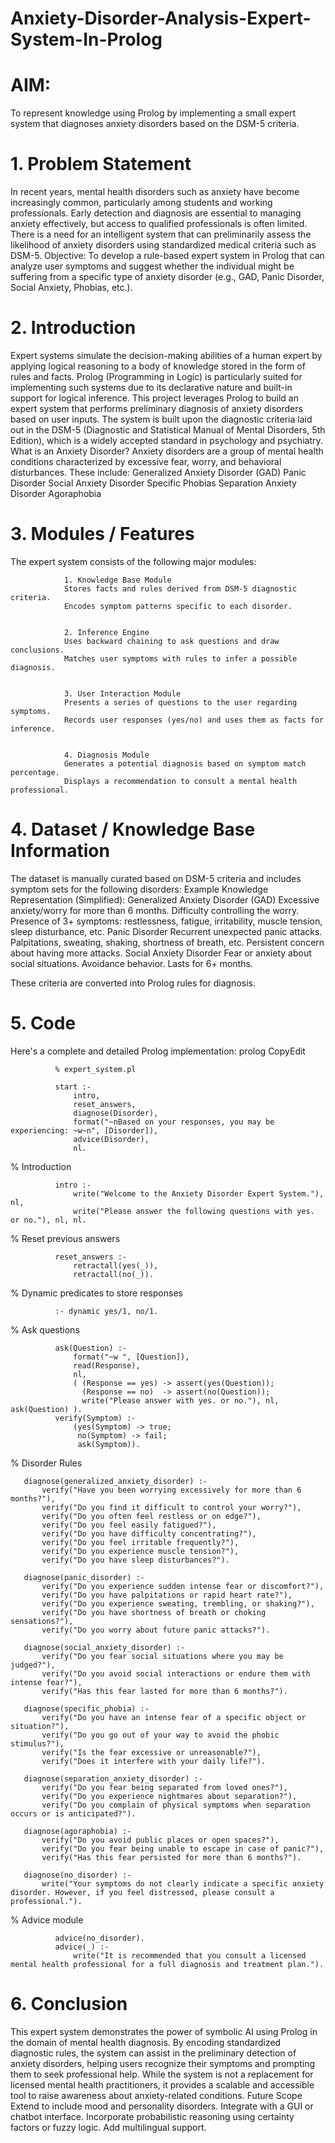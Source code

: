 # Anxiety-Disorder-Analysis-Expert-System-In-Prolog

# AIM:
To represent knowledge using Prolog by implementing a small expert system that diagnoses anxiety disorders based on the DSM-5 criteria.



# 1. Problem Statement
In recent years, mental health disorders such as anxiety have become increasingly common, particularly among students and working professionals. Early detection and diagnosis are essential to managing anxiety effectively, but access to qualified professionals is often limited. There is a need for an intelligent system that can preliminarily assess the likelihood of anxiety disorders using standardized medical criteria such as DSM-5.
Objective:
To develop a rule-based expert system in Prolog that can analyze user symptoms and suggest whether the individual might be suffering from a specific type of anxiety disorder (e.g., GAD, Panic Disorder, Social Anxiety, Phobias, etc.).



# 2. Introduction
Expert systems simulate the decision-making abilities of a human expert by applying logical reasoning to a body of knowledge stored in the form of rules and facts. Prolog (Programming in Logic) is particularly suited for implementing such systems due to its declarative nature and built-in support for logical inference.
This project leverages Prolog to build an expert system that performs preliminary diagnosis of anxiety disorders based on user inputs. The system is built upon the diagnostic criteria laid out in the DSM-5 (Diagnostic and Statistical Manual of Mental Disorders, 5th Edition), which is a widely accepted standard in psychology and psychiatry.
What is an Anxiety Disorder?
Anxiety disorders are a group of mental health conditions characterized by excessive fear, worry, and behavioral disturbances. These include:
Generalized Anxiety Disorder (GAD)
Panic Disorder
Social Anxiety Disorder
Specific Phobias
Separation Anxiety Disorder
Agoraphobia



# 3. Modules / Features
The expert system consists of the following major modules:
       
                1. Knowledge Base Module
                Stores facts and rules derived from DSM-5 diagnostic criteria.
                Encodes symptom patterns specific to each disorder.
                
                
                2. Inference Engine
                Uses backward chaining to ask questions and draw conclusions.
                Matches user symptoms with rules to infer a possible diagnosis.
                
                
                3. User Interaction Module
                Presents a series of questions to the user regarding symptoms.
                Records user responses (yes/no) and uses them as facts for inference.
                
                
                4. Diagnosis Module
                Generates a potential diagnosis based on symptom match percentage.
                Displays a recommendation to consult a mental health professional.





# 4. Dataset / Knowledge Base Information
The dataset is manually curated based on DSM-5 criteria and includes symptom sets for the following disorders:
Example Knowledge Representation (Simplified):
                Generalized Anxiety Disorder (GAD)
                Excessive anxiety/worry for more than 6 months.
                Difficulty controlling the worry.
                Presence of 3+ symptoms: restlessness, fatigue, irritability, muscle tension, sleep disturbance, etc.
                Panic Disorder
                Recurrent unexpected panic attacks.
                Palpitations, sweating, shaking, shortness of breath, etc.
                Persistent concern about having more attacks.
Social Anxiety Disorder
Fear or anxiety about social situations.
Avoidance behavior.
Lasts for 6+ months.

These criteria are converted into Prolog rules for diagnosis.





# 5. Code
Here's a complete and detailed Prolog implementation:
prolog
CopyEdit

              % expert_system.pl

              start :-
                  intro,
                  reset_answers,
                  diagnose(Disorder),
                  format("~nBased on your responses, you may be experiencing: ~w~n", [Disorder]),
                  advice(Disorder),
                  nl.


% Introduction
       
              intro :-
                  write("Welcome to the Anxiety Disorder Expert System."), nl,
                  write("Please answer the following questions with yes. or no."), nl, nl.

% Reset previous answers

              reset_answers :-
                  retractall(yes(_)),
                  retractall(no(_)).


% Dynamic predicates to store responses

              :- dynamic yes/1, no/1.

% Ask questions

              ask(Question) :-
                  format("~w ", [Question]),
                  read(Response),
                  nl,
                  ( (Response == yes) -> assert(yes(Question));
                    (Response == no)  -> assert(no(Question)); 
                    write("Please answer with yes. or no."), nl, ask(Question) ).
              verify(Symptom) :-
                  (yes(Symptom) -> true;
                   no(Symptom) -> fail;
                   ask(Symptom)).


% Disorder Rules

       diagnose(generalized_anxiety_disorder) :-
           verify("Have you been worrying excessively for more than 6 months?"),
           verify("Do you find it difficult to control your worry?"),
           verify("Do you often feel restless or on edge?"),
           verify("Do you feel easily fatigued?"),
           verify("Do you have difficulty concentrating?"),
           verify("Do you feel irritable frequently?"),
           verify("Do you experience muscle tension?"),
           verify("Do you have sleep disturbances?").
       
       diagnose(panic_disorder) :-
           verify("Do you experience sudden intense fear or discomfort?"),
           verify("Do you have palpitations or rapid heart rate?"),
           verify("Do you experience sweating, trembling, or shaking?"),
           verify("Do you have shortness of breath or choking sensations?"),
           verify("Do you worry about future panic attacks?").
       
       diagnose(social_anxiety_disorder) :-
           verify("Do you fear social situations where you may be judged?"),
           verify("Do you avoid social interactions or endure them with intense fear?"),
           verify("Has this fear lasted for more than 6 months?").
       
       diagnose(specific_phobia) :-
           verify("Do you have an intense fear of a specific object or situation?"),
           verify("Do you go out of your way to avoid the phobic stimulus?"),
           verify("Is the fear excessive or unreasonable?"),
           verify("Does it interfere with your daily life?").
       
       diagnose(separation_anxiety_disorder) :-
           verify("Do you fear being separated from loved ones?"),
           verify("Do you experience nightmares about separation?"),
           verify("Do you complain of physical symptoms when separation occurs or is anticipated?").
       
       diagnose(agoraphobia) :-
           verify("Do you avoid public places or open spaces?"),
           verify("Do you fear being unable to escape in case of panic?"),
           verify("Has this fear persisted for more than 6 months?").
       
       diagnose(no_disorder) :-
           write("Your symptoms do not clearly indicate a specific anxiety disorder. However, if you feel distressed, please consult a professional.").


% Advice module

              advice(no_disorder).
              advice(_) :-
                  write("It is recommended that you consult a licensed mental health professional for a full diagnosis and treatment plan.").



# 6. Conclusion
This expert system demonstrates the power of symbolic AI using Prolog in the domain of mental health diagnosis. By encoding standardized diagnostic rules, the system can assist in the preliminary detection of anxiety disorders, helping users recognize their symptoms and prompting them to seek professional help.
While the system is not a replacement for licensed mental health practitioners, it provides a scalable and accessible tool to raise awareness about anxiety-related conditions.
Future Scope
Extend to include mood and personality disorders.
Integrate with a GUI or chatbot interface.
Incorporate probabilistic reasoning using certainty factors or fuzzy logic.
Add multilingual support.



